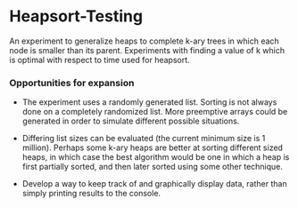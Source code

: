 # Heapsort-Testing
An experiment to generalize heaps to complete k-ary trees in which each node is smaller than its parent. Experiments with finding a value of k which is optimal with respect to time used for heapsort.

### Opportunities for expansion

* The experiment uses a randomly generated list. Sorting is not always done on a completely randomized list. More preemptive arrays could be generated in order to simulate different possible situations.

* Differing list sizes can be evaluated (the current minimum size is 1 million). Perhaps some k-ary heaps are better at sorting different sized heaps, in which case the best algorithm would be one in which a heap is first partially sorted, and then later sorted using some other technique.

* Develop a way to keep track of and graphically display data, rather than simply printing results to the console.